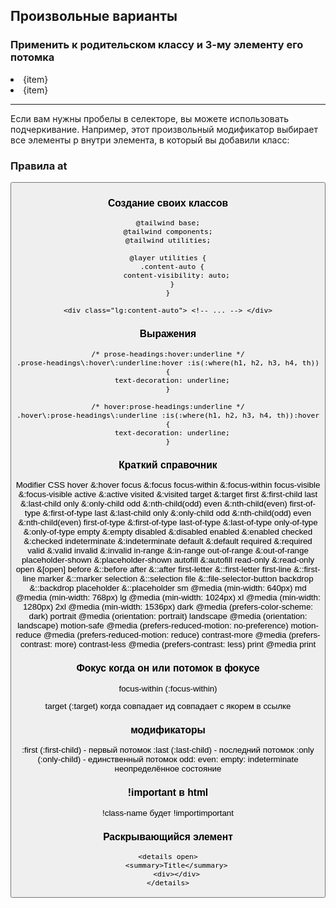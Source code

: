 
## Произвольные варианты
### Применить к родительском классу и 3-му элементу его потомка
<li class="[&:nth-child(3)]:underline">{item}</li>
<li class="lg:[&:nth-child(3)]:hover:underline">{item}</li> 

<hr>
<div class="[&_p]:mt-4">
Если вам нужны пробелы в селекторе, вы можете использовать подчеркивание. Например, этот произвольный модификатор выбирает все элементы p внутри элемента, в который вы добавили класс:

### Правила at
<div class="flex [@supports(display:grid)]:grid">
<button type="button" class="[@media(any-hover:hover){&:hover}]:opacity-100">

### Создание своих классов
```
@tailwind base;
@tailwind components;
@tailwind utilities;

@layer utilities {
  .content-auto {
    content-visibility: auto;
  }
}

<div class="lg:content-auto"> <!-- ... --> </div>
```
### Выражения
```
/* prose-headings:hover:underline */
.prose-headings\:hover\:underline:hover :is(:where(h1, h2, h3, h4, th)) {
  text-decoration: underline;
}

/* hover:prose-headings:underline */
.hover\:prose-headings\:underline :is(:where(h1, h2, h3, h4, th)):hover {
  text-decoration: underline;
}
```

### Краткий справочник
Modifier	CSS
hover	&:hover
focus	&:focus
focus-within	&:focus-within
focus-visible	&:focus-visible
active	&:active
visited	&:visited
target	&:target
first	&:first-child
last	&:last-child
only	&:only-child
odd	&:nth-child(odd)
even	&:nth-child(even)
first-of-type	&:first-of-type
last	&:last-child
only	&:only-child
odd	&:nth-child(odd)
even	&:nth-child(even)
first-of-type	&:first-of-type
last-of-type	&:last-of-type
only-of-type	&:only-of-type
empty	&:empty
disabled	&:disabled
enabled	&:enabled
checked	&:checked
indeterminate	&:indeterminate
default	&:default
required	&:required
valid	&:valid
invalid	&:invalid
in-range	&:in-range
out-of-range	&:out-of-range
placeholder-shown	&:placeholder-shown
autofill	&:autofill
read-only	&:read-only
open	&[open]
before	&::before
after	&::after
first-letter	&::first-letter
first-line	&::first-line
marker	&::marker
selection	&::selection
file	&::file-selector-button
backdrop	&::backdrop
placeholder	&::placeholder
sm	@media (min-width: 640px)
md	@media (min-width: 768px)
lg	@media (min-width: 1024px)
xl	@media (min-width: 1280px)
2xl	@media (min-width: 1536px)
dark	@media (prefers-color-scheme: dark)
portrait	@media (orientation: portrait)
landscape	@media (orientation: landscape)
motion-safe	@media (prefers-reduced-motion: no-preference)
motion-reduce	@media (prefers-reduced-motion: reduce)
contrast-more	@media (prefers-contrast: more)
contrast-less	@media (prefers-contrast: less)
print	@media print

### Фокус когда он или потомок в фокусе
focus-within (:focus-within)

target (:target) когда совпадает ид совпадает с якорем в ссылке

### модификаторы 
:first (:first-child) - первый потомок 
:last (:last-child) - последний потомок
:only (:only-child) - единственный потомок
odd:
even:
empty:
indeterminate неопределённое состояние

### !important в html
!class-name будет !importimportant

### Раскрывающийся элемент
```
<details open>
    <summary>Title</summary>
    <div></div>
</details>
```